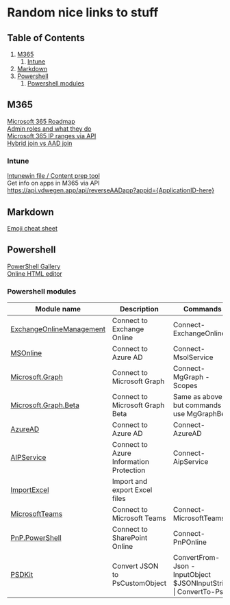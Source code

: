 # Random nice links to stuff

## Table of Contents <!-- omit in toc -->

1. [M365](#m365)
   1. [Intune](#intune)
2. [Markdown](#markdown)
3. [Powershell](#powershell)
   1. [Powershell modules](#powershell-modules)

## M365

[Microsoft 365 Roadmap](https://www.microsoft.com/en-us/microsoft-365/roadmap?filters=&searchterms=)  
[Admin roles and what they do](https://learn.microsoft.com/en-us/azure/active-directory/roles/permissions-reference#domain-name-administrator)  
[Microsoft 365 IP ranges via API](https://endpoints.office.com/endpoints/worldwide?clientrequestid=b10c5ed1-bad1-445f-b386-b919946339a7)  
[Hybrid join vs AAD join](https://wiki.winadmins.io/en/autopilot/hybrid-join-vs-aad-join)

### Intune

[Intunewin file / Content prep tool](https://svrooij.io/2023/10/19/open-source-intune-content-prep/)  
Get info on apps in M365 via API <https://api.vdwegen.app/api/reverseAADapp?appid={ApplicationID-here}>

## Markdown

[Emoji cheat sheet](https://github.com/ikatyang/emoji-cheat-sheet#table-of-contents)

## Powershell

[PowerShell Gallery](https://www.powershellgallery.com/)  
[Online HTML editor](https://html5-editor.net/)

### Powershell modules

| Module name                                                                                     | Description                             | Commands                                                        |
| ----------------------------------------------------------------------------------------------- | --------------------------------------- | --------------------------------------------------------------- |
| [ExchangeOnlineManagement](https://www.powershellgallery.com/packages/ExchangeOnlineManagement) | Connect to Exchange Online              | Connect-ExchangeOnline                                          |
| [MSOnline](https://www.powershellgallery.com/packages/MSOnline)                                 | Connect to Azure AD                     | Connect-MsolService                                             |
| [Microsoft.Graph](https://www.powershellgallery.com/packages/Microsoft.Graph)                   | Connect to Microsoft Graph              | Connect-MgGraph -Scopes                                         |
| [Microsoft.Graph.Beta](https://www.powershellgallery.com/packages/Microsoft.Graph.Beta)         | Connect to Microsoft Graph Beta         | Same as above, but commands use MgGraphBeta                     |
| [AzureAD](https://www.powershellgallery.com/packages/AzureAD)                                   | Connect to Azure AD                     | Connect-AzureAD                                                 |
| [AIPService](https://www.powershellgallery.com/packages/AIPService)                             | Connect to Azure Information Protection | Connect-AipService                                              |
| [ImportExcel](https://www.powershellgallery.com/packages/ImportExcel)                           | Import and export Excel files           |                                                                 |
| [MicrosoftTeams](https://www.powershellgallery.com/packages/MicrosoftTeams)                     | Connect to Microsoft Teams              | Connect-MicrosoftTeams                                          |
| [PnP.PowerShell](https://www.powershellgallery.com/packages/PnP.PowerShell)                     | Connect to SharePoint Online            | Connect-PnPOnline                                               |
| [PSDKit](https://www.powershellgallery.com/packages/PSDKit)                                     | Convert JSON to PsCustomObject          | ConvertFrom-Json -InputObject $JSONInputString \| ConvertTo-Psd |
